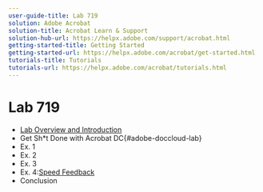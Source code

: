 ```yaml
---
user-guide-title: Lab 719
solution: Adobe Acrobat
solution-title: Acrobat Learn & Support
solution-hub-url: https://helpx.adobe.com/support/acrobat.html
getting-started-title: Getting Started
getting-started-url: https://helpx.adobe.com/acrobat/get-started.html
tutorials-title: Tutorials
tutorials-url: https://helpx.adobe.com/acrobat/tutorials.html
---
```


# Lab 719

+ [Lab Overview and Introduction](overview.md)
+ Get Sh*t Done with Acrobat DC{#adobe-doccloud-lab}
 + Ex. 1
 + Ex. 2
 + Ex. 3
 + Ex. 4:[Speed Feedback](speedfeedback.md)
 + Conclusion



